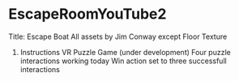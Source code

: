 # EscapeRoomYouTube2
Title: Escape Boat
All assets by Jim Conway except Floor Texture
1. Instructions
VR Puzzle Game (under development)
Four puzzle interactions working today
Win action set to three successfull interactions

 
